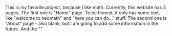 This is my favorite project, because I like math. Currently, this website has 4 pages. The first one is "Home" page. To be honest, it only has some text, like "welcome to neomath" and "here you can do..." stuff. The second one is "About" page - also blank, but I am going to add some information in the future. And the ""